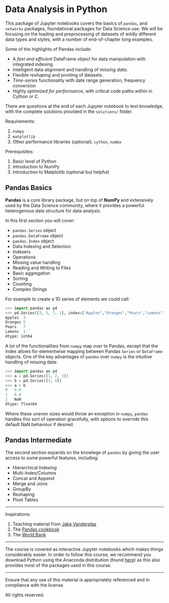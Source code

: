 # Data Analysis in Python

This package of Jupyter notebooks covers the basics of `pandas`, and `networkx` packages, foundational packages for Data Science use. We will be focusing on the loading and preprocessing of datasets of wildly different data types and styles, with a number of end-of-chapter long examples.

Some of the highlights of Pandas include:
- A *fast and efficient* DataFrame object for data manipulation with integrated indexing
- Intelligent data alignment and handling of *missing data*.
- Flexible *reshaping* and pivoting of datasets.
- *Time-series* functionality with date range generation, frequency conversion
- Highly *optimized for performance*, with critical code paths within in Cython or C.

There are questions at the end of each Jupyter notebook to test knowledge, with the complete solutions provided in the `solutions/` folder.

Requirements:

1. `numpy`
4. `matplotlib`
5. Other performance libraries (optional); `cython`, `numba`

Prerequisites:

1. Basic level of Python
2. Introduction to NumPy
3. Introduction to Matplotlib (optional but helpful)

## Pandas Basics

**Pandas** is a core library package, but on top of **NumPy** and extensively used by the Data Science community, where it provides a powerful heterogenous data structure for data analysis. 

In this first section you will cover:
- `pandas.Series` object
- `pandas.DataFrame` object
- `pandas.Index` object
- Data Indexing and Selection
- Indexers
- Operations
- Missing value handling
- Reading and Writing to Files
- Basic aggregation
- Sorting
- Counting
- Complex Strings

For example to create a 1D series of elements we could call:

```python
>>> import pandas as pd
>>> pd.Series([3, 5, 7, 1], index=["Apples","Oranges","Pears","Lemons"])
Apples 	3
Oranges 5
Pears 	7
Lemons 	1
dtype: int64
```

A lot of the functionalities from `numpy` map over to Pandas, except that the index allows for elementwise mapping between Pandas `Series` or `DataFrame` objects. One of the key advantages of `pandas` over `numpy` is the intuitive handling of missing data:

```python
>>> import pandas as pd
>>> a = pd.Series([1, 2, 3])
>>> b = pd.Series([3, 4])
>>> a + b
0	4.0
1	6.0
2	NaN
dtype: float64
```

Where these uneven sizes would throw an exception in `numpy`, `pandas` handles this sort of operation gracefully, with options to override this default NaN behaviour if desired.

## Pandas Intermediate

The second section expands on the knowlege of `pandas` by giving the user access to some powerful features, including:
- Hierarchical Indexing
- Multi-Index/Columns
- Concat and Append
- Merge and Joins
- GroupBy
- Reshaping
- Pivot Tables



***

Inspirations: 
1. Teaching material from [Jake Vanderplas](https://github.com/jakevdp/PythonDataScienceHandbook)
2. The [Pandas cookbook](https://pandas.pydata.org/pandas-docs/stable/user_guide/cookbook.html)
3. The [World Bank](https://data.worldbank.org/)
***

The course is covered as interactive Jupyter notebooks which makes things considerably easier. In order to follow this course, we recommend you download Python using the Anaconda distribution (found [here](https://www.anaconda.com/download/)) as this also provides most of the packages used in this course.

***

Ensure that any use of this material is appropriately referenced and in compliance with the license.

All rights reserved.